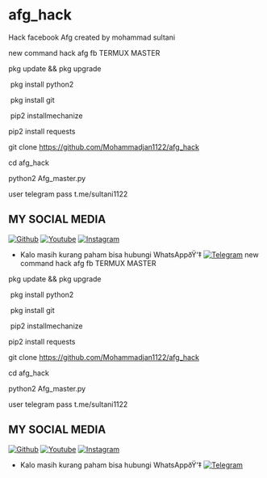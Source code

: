 # afg_hack
Hack facebook Afg  created by mohammad sultani



new command hack afg fb    TERMUX MASTER

pkg update && pkg upgrade

 pkg install python2

 pkg install git 

 pip2 installmechanize



 pip2 install requests

git clone https://github.com/Mohammadjan1122/afg_hack

cd afg_hack

 python2 Afg_master.py

user  telegram
pass t.me/sultani1122


## MY SOCIAL MEDIA
[![Github](https://img.shields.io/badge/Github-Ikuti-green?style=for-the-badge&logo=github)](https://github.com/Mohammadjan1122/)
[![Youtube](https://img.shields.io/badge/Youtube-Subscribe-green?style=for-the-badge&logo=Youtube)](https://www.youtube.com/channel/UCsjehdLYufdHOKyNwX_E6gg)
[![Instagram](https://img.shields.io/badge/Instagram-Ikuti-green?style=for-the-badge&logo=instagram)](https://Instagram.com/mohammad_sultani)
* Kalo masih kurang paham bisa hubungi WhatsAppðŸ‘‡
[![Telegram](https://img.shields.io/badge/Telegram-Hubungi-brightgreen?style=for-the-badge&logo=whatsapp)](https://t.me/sultani1122)
new command hack afg fb    TERMUX MASTER

pkg update && pkg upgrade

 pkg install python2

 pkg install git 

 pip2 installmechanize



 pip2 install requests

git clone https://github.com/Mohammadjan1122/afg_hack

cd afg_hack

 python2 Afg_master.py

user  telegram
pass t.me/sultani1122


## MY SOCIAL MEDIA
[![Github](https://img.shields.io/badge/Github-mohammad-green?style=for-the-badge&logo=github)](https://github.com/Mohammadjan1122/)
[![Youtube](https://img.shields.io/badge/Youtube-Subscribe-green?style=for-the-badge&logo=Youtube)](https://youtube.com/channel/UC6PezjDN1ofLSXn3onPxzpQ)
[![Instagram](https://img.shields.io/badge/Instagram-mohammad-green?style=for-the-badge&logo=instagram)](https://Instagram.com/mohammad_sultani)
* Kalo masih kurang paham bisa hubungi WhatsAppðŸ‘‡
[![Telegram](https://img.shields.io/badge/Telegram-Mohammad-brightgreen?style=for-the-badge&logo=Telegram)](https://t.me/sultani1122)
